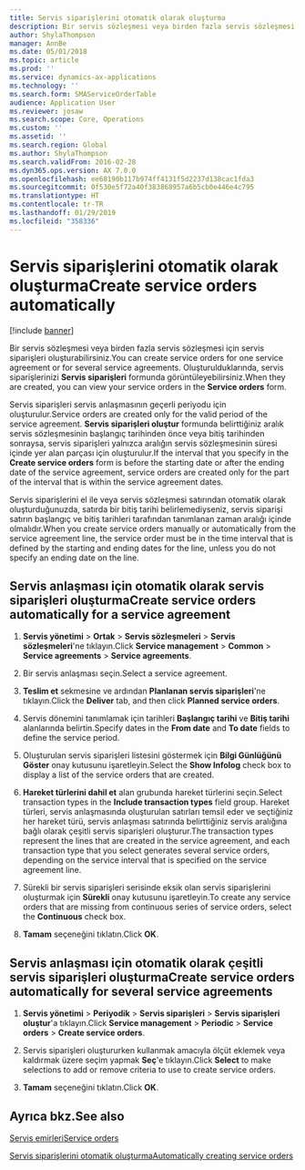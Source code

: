 ```yaml
---
title: Servis siparişlerini otomatik olarak oluşturma
description: Bir servis sözleşmesi veya birden fazla servis sözleşmesi için servis siparişleri oluşturabilirsiniz.
author: ShylaThompson
manager: AnnBe
ms.date: 05/01/2018
ms.topic: article
ms.prod: ''
ms.service: dynamics-ax-applications
ms.technology: ''
ms.search.form: SMAServiceOrderTable
audience: Application User
ms.reviewer: josaw
ms.search.scope: Core, Operations
ms.custom: ''
ms.assetid: ''
ms.search.region: Global
ms.author: ShylaThompson
ms.search.validFrom: 2016-02-28
ms.dyn365.ops.version: AX 7.0.0
ms.openlocfilehash: ee68190b117b974ff4131f5d2237d138cac1fda3
ms.sourcegitcommit: 0f530e5f72a40f383868957a6b5cb0e446e4c795
ms.translationtype: HT
ms.contentlocale: tr-TR
ms.lasthandoff: 01/29/2019
ms.locfileid: "358336"
---
```

# <a name="create-service-orders-automatically"></a><span data-ttu-id="da023-103">Servis siparişlerini otomatik olarak oluşturma</span><span class="sxs-lookup"><span data-stu-id="da023-103">Create service orders automatically</span></span>    

[!include [banner](../includes/banner.md)]


<span data-ttu-id="da023-104">Bir servis sözleşmesi veya birden fazla servis sözleşmesi için servis siparişleri oluşturabilirsiniz.</span><span class="sxs-lookup"><span data-stu-id="da023-104">You can create service orders for one service agreement or for several service agreements.</span></span> <span data-ttu-id="da023-105">Oluşturulduklarında, servis siparişlerinizi **Servis siparişleri** formunda görüntüleyebilirsiniz.</span><span class="sxs-lookup"><span data-stu-id="da023-105">When they are created, you can view your service orders in the **Service orders** form.</span></span>

<span data-ttu-id="da023-106">Servis siparişleri servis anlaşmasının geçerli periyodu için oluşturulur.</span><span class="sxs-lookup"><span data-stu-id="da023-106">Service orders are created only for the valid period of the service agreement.</span></span> <span data-ttu-id="da023-107">**Servis siparişleri oluştur** formunda belirttiğiniz aralık servis sözleşmesinin başlangıç tarihinden önce veya bitiş tarihinden sonraysa, servis siparişleri yalnızca aralığın servis sözleşmesinin süresi içinde yer alan parçası için oluşturulur.</span><span class="sxs-lookup"><span data-stu-id="da023-107">If the interval that you specify in the **Create service orders** form is before the starting date or after the ending date of the service agreement, service orders are created only for the part of the interval that is within the service agreement dates.</span></span>

<span data-ttu-id="da023-108">Servis siparişlerini el ile veya servis sözleşmesi satırından otomatik olarak oluşturduğunuzda, satırda bir bitiş tarihi belirlemediyseniz, servis siparişi satırın başlangıç ve bitiş tarihleri tarafından tanımlanan zaman aralığı içinde olmalıdır.</span><span class="sxs-lookup"><span data-stu-id="da023-108">When you create service orders manually or automatically from the service agreement line, the service order must be in the time interval that is defined by the starting and ending dates for the line, unless you do not specify an ending date on the line.</span></span>

## <a name="create-service-orders-automatically-for-a-service-agreement"></a><span data-ttu-id="da023-109">Servis anlaşması için otomatik olarak servis siparişleri oluşturma</span><span class="sxs-lookup"><span data-stu-id="da023-109">Create service orders automatically for a service agreement</span></span>

1.  <span data-ttu-id="da023-110">**Servis yönetimi** \> **Ortak** \> **Servis sözleşmeleri** \> **Servis sözleşmeleri**'ne tıklayın.</span><span class="sxs-lookup"><span data-stu-id="da023-110">Click **Service management** \> **Common** \> **Service agreements** \> **Service agreements**.</span></span>

2.  <span data-ttu-id="da023-111">Bir servis anlaşması seçin.</span><span class="sxs-lookup"><span data-stu-id="da023-111">Select a service agreement.</span></span>

3.  <span data-ttu-id="da023-112">**Teslim et** sekmesine ve ardından **Planlanan servis siparişleri**'ne tıklayın.</span><span class="sxs-lookup"><span data-stu-id="da023-112">Click the **Deliver** tab, and then click **Planned service orders**.</span></span>

4.  <span data-ttu-id="da023-113">Servis dönemini tanımlamak için tarihleri **Başlangıç tarihi** ve **Bitiş tarihi** alanlarında belirtin.</span><span class="sxs-lookup"><span data-stu-id="da023-113">Specify dates in the **From date** and **To date** fields to define the service period.</span></span>

5.  <span data-ttu-id="da023-114">Oluşturulan servis siparişleri listesini göstermek için **Bilgi Günlüğünü Göster** onay kutusunu işaretleyin.</span><span class="sxs-lookup"><span data-stu-id="da023-114">Select the **Show Infolog** check box to display a list of the service orders that are created.</span></span>

6.  <span data-ttu-id="da023-115">**Hareket türlerini dahil et** alan grubunda hareket türlerini seçin.</span><span class="sxs-lookup"><span data-stu-id="da023-115">Select transaction types in the **Include transaction types** field group.</span></span> <span data-ttu-id="da023-116">Hareket türleri, servis anlaşmasında oluşturulan satırları temsil eder ve seçtiğiniz her hareket türü, servis anlaşması satırında belirttiğiniz servis aralığına bağlı olarak çeşitli servis siparişleri oluşturur.</span><span class="sxs-lookup"><span data-stu-id="da023-116">The transaction types represent the lines that are created in the service agreement, and each transaction type that you select generates several service orders, depending on the service interval that is specified on the service agreement line.</span></span>

7.  <span data-ttu-id="da023-117">Sürekli bir servis siparişleri serisinde eksik olan servis siparişlerini oluşturmak için **Sürekli** onay kutusunu işaretleyin.</span><span class="sxs-lookup"><span data-stu-id="da023-117">To create any service orders that are missing from continuous series of service orders, select the **Continuous** check box.</span></span>

8.  <span data-ttu-id="da023-118">**Tamam** seçeneğini tıklatın.</span><span class="sxs-lookup"><span data-stu-id="da023-118">Click **OK**.</span></span>

## <a name="create-service-orders-automatically-for-several-service-agreements"></a><span data-ttu-id="da023-119">Servis anlaşması için otomatik olarak çeşitli servis siparişleri oluşturma</span><span class="sxs-lookup"><span data-stu-id="da023-119">Create service orders automatically for several service agreements</span></span>

1.  <span data-ttu-id="da023-120">**Servis yönetimi** \> **Periyodik** \> **Servis siparişleri** \> **Servis siparişleri oluştur**'a tıklayın.</span><span class="sxs-lookup"><span data-stu-id="da023-120">Click **Service management** \> **Periodic** \> **Service orders** \> **Create service orders**.</span></span>

2.  <span data-ttu-id="da023-121">Servis siparişleri oluştururken kullanmak amacıyla ölçüt eklemek veya kaldırmak üzere seçim yapmak **Seç**'e tıklayın.</span><span class="sxs-lookup"><span data-stu-id="da023-121">Click **Select** to make selections to add or remove criteria to use to create service orders.</span></span>

3.  <span data-ttu-id="da023-122">**Tamam** seçeneğini tıklatın.</span><span class="sxs-lookup"><span data-stu-id="da023-122">Click **OK**.</span></span>

## <a name="see-also"></a><span data-ttu-id="da023-123">Ayrıca bkz.</span><span class="sxs-lookup"><span data-stu-id="da023-123">See also</span></span>

[<span data-ttu-id="da023-124">Servis emirleri</span><span class="sxs-lookup"><span data-stu-id="da023-124">Service orders</span></span>](service-orders.md)

[<span data-ttu-id="da023-125">Servis siparişlerini otomatik oluşturma</span><span class="sxs-lookup"><span data-stu-id="da023-125">Automatically creating service orders</span></span>](auto-create-service-orders.md)

  


